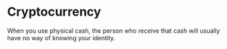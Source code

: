 # Cryptocurrency

When you use physical cash, the person who receive that cash will usually have no way of knowing your identity. 